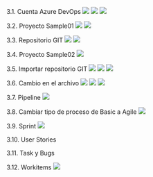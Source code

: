 3.1. Cuenta Azure DevOps
![](imagenes/1.png)
![](imagenes/2.png)
![](imagenes/3.png)

3.2. Proyecto Sample01
![](imagenes/4.png)
![](imagenes/5.png)

3.3. Repositorio GIT
![](imagenes/6.png)
![](imagenes/7.png)

3.4. Proyecto Sample02
![](imagenes/8.png)

3.5. Importar repositorio GIT
![](imagenes/9.png)
![](imagenes/10.png)
![](imagenes/11.png)

3.6. Cambio en el archivo
![](imagenes/13.png)
![](imagenes/14.png)
![](imagenes/15.png)

3.7. Pipeline
![](imagenes/18.png)

3.8. Cambiar tipo de proceso de Basic a Agile
![](imagenes/12.png)

3.9. Sprint
![](imagenes/16.png)

3.10. User Stories

3.11. Task y Bugs

3.12. Workitems
![](imagenes/17.png)

